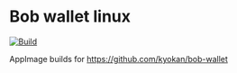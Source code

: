 # Bob wallet linux
[![Build](https://github.com/khrj/bob-wallet-linux/actions/workflows/build.yml/badge.svg)](https://github.com/khrj/bob-wallet-linux/actions/workflows/build.yml)

AppImage builds for https://github.com/kyokan/bob-wallet
